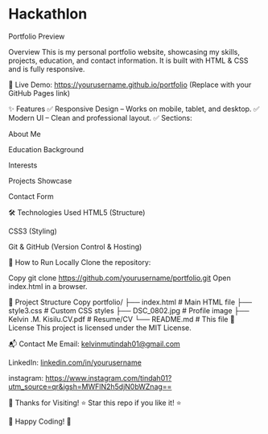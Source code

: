 # Hackathlon

Portfolio Preview

Overview
This is my personal portfolio website, showcasing my skills, projects, education, and contact information. It is built with HTML & CSS and is fully responsive.

🔗 Live Demo: https://yourusername.github.io/portfolio (Replace with your GitHub Pages link)

✨ Features
✅ Responsive Design – Works on mobile, tablet, and desktop.
✅ Modern UI – Clean and professional layout.
✅ Sections:

About Me

Education Background

Interests

Projects Showcase

Contact Form

🛠 Technologies Used
HTML5 (Structure)

CSS3 (Styling)

Git & GitHub (Version Control & Hosting)

🚀 How to Run Locally
Clone the repository:


Copy
git clone https://github.com/yourusername/portfolio.git
Open index.html in a browser.

📂 Project Structure
Copy
portfolio/
├── index.html          # Main HTML file
├── style3.css          # Custom CSS styles
├── DSC_0802.jpg        # Profile image
├── Kelvin .M. Kisilu.CV.pdf  # Resume/CV
└── README.md           # This file
📜 License
This project is licensed under the MIT License.

📬 Contact Me
Email: kelvinmutindah01@gmail.com

LinkedIn: [linkedin.com/in/yourusername](https://www.linkedin.com/public-profile/settings)

instagram: https://www.instagram.com/tindah01?utm_source=qr&igsh=MWFlN2h5djN0bWZnag==

🙏 Thanks for Visiting!
⭐ Star this repo if you like it! ⭐


🚀 Happy Coding! 🚀
